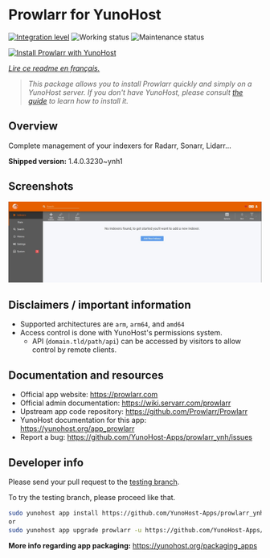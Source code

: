 <!--
N.B.: This README was automatically generated by https://github.com/YunoHost/apps/tree/master/tools/README-generator
It shall NOT be edited by hand.
-->

# Prowlarr for YunoHost

[![Integration level](https://dash.yunohost.org/integration/prowlarr.svg)](https://dash.yunohost.org/appci/app/prowlarr) ![Working status](https://ci-apps.yunohost.org/ci/badges/prowlarr.status.svg) ![Maintenance status](https://ci-apps.yunohost.org/ci/badges/prowlarr.maintain.svg)

[![Install Prowlarr with YunoHost](https://install-app.yunohost.org/install-with-yunohost.svg)](https://install-app.yunohost.org/?app=prowlarr)

*[Lire ce readme en français.](./README_fr.md)*

> *This package allows you to install Prowlarr quickly and simply on a YunoHost server.
If you don't have YunoHost, please consult [the guide](https://yunohost.org/#/install) to learn how to install it.*

## Overview

Complete management of your indexers for Radarr, Sonarr, Lidarr...

**Shipped version:** 1.4.0.3230~ynh1

## Screenshots

![Screenshot of Prowlarr](./doc/screenshots/screenshot.jpg)

## Disclaimers / important information

* Supported architectures are `arm`, `arm64`, and `amd64`
* Access control is done with YunoHost's permissions system.
  * API (`domain.tld/path/api`) can be accessed by visitors to allow control by remote clients.

## Documentation and resources

* Official app website: <https://prowlarr.com>
* Official admin documentation: <https://wiki.servarr.com/prowlarr>
* Upstream app code repository: <https://github.com/Prowlarr/Prowlarr>
* YunoHost documentation for this app: <https://yunohost.org/app_prowlarr>
* Report a bug: <https://github.com/YunoHost-Apps/prowlarr_ynh/issues>

## Developer info

Please send your pull request to the [testing branch](https://github.com/YunoHost-Apps/prowlarr_ynh/tree/testing).

To try the testing branch, please proceed like that.

``` bash
sudo yunohost app install https://github.com/YunoHost-Apps/prowlarr_ynh/tree/testing --debug
or
sudo yunohost app upgrade prowlarr -u https://github.com/YunoHost-Apps/prowlarr_ynh/tree/testing --debug
```

**More info regarding app packaging:** <https://yunohost.org/packaging_apps>
